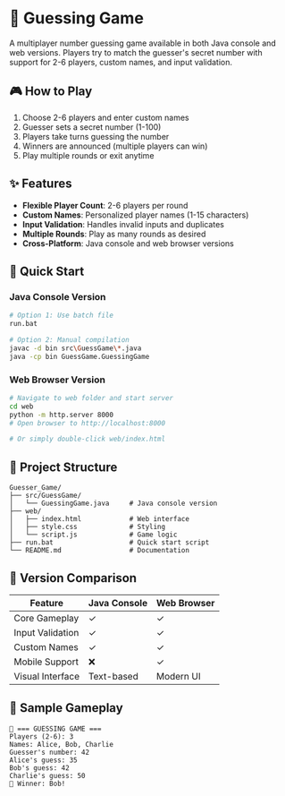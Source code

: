 # 🎯 Guessing Game

A multiplayer number guessing game available in both Java console and web versions. Players try to match the guesser's secret number with support for 2-6 players, custom names, and input validation.

## 🎮 How to Play

1. Choose 2-6 players and enter custom names
2. Guesser sets a secret number (1-100)
3. Players take turns guessing the number
4. Winners are announced (multiple players can win)
5. Play multiple rounds or exit anytime

## ✨ Features

- **Flexible Player Count**: 2-6 players per round
- **Custom Names**: Personalized player names (1-15 characters)
- **Input Validation**: Handles invalid inputs and duplicates
- **Multiple Rounds**: Play as many rounds as desired
- **Cross-Platform**: Java console and web browser versions

## 🚀 Quick Start

### Java Console Version
```bash
# Option 1: Use batch file
run.bat

# Option 2: Manual compilation
javac -d bin src\GuessGame\*.java
java -cp bin GuessGame.GuessingGame
```

### Web Browser Version
```bash
# Navigate to web folder and start server
cd web
python -m http.server 8000
# Open browser to http://localhost:8000

# Or simply double-click web/index.html
```

## 📁 Project Structure

```
Guesser_Game/
├── src/GuessGame/
│   └── GuessingGame.java     # Java console version
├── web/
│   ├── index.html            # Web interface
│   ├── style.css             # Styling
│   └── script.js             # Game logic
├── run.bat                   # Quick start script
└── README.md                 # Documentation
```

## 🎯 Version Comparison

| Feature | Java Console | Web Browser |
|---------|--------------|-------------|
| Core Gameplay | ✓ | ✓ |
| Input Validation | ✓ | ✓ |
| Custom Names | ✓ | ✓ |
| Mobile Support | ❌ | ✓ |
| Visual Interface | Text-based | Modern UI |

## 🎲 Sample Gameplay

```
🎯 === GUESSING GAME ===
Players (2-6): 3
Names: Alice, Bob, Charlie
Guesser's number: 42
Alice's guess: 35
Bob's guess: 42
Charlie's guess: 50
🎉 Winner: Bob!
```
